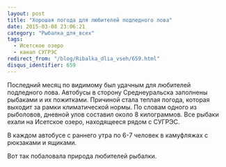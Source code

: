 ```yaml
---
layout: post
title: "Хорошая погода для любителей подледного лова"
date: 2015-03-08 23:06:21
category: "Рыбалка_для_всех"
tags:
  - Исетское озеро
  - канал СУГРЭС
redirect_from: "/blog/Ribalka_dlia_vseh/659.html"
disqus_identifier: 659
---
```

Последний месяц по видимому был удачным для любителей подледного лова.
Автобусы в сторону Среднеуральска заполнены рыбаками и их пожитками.
Причиной стала теплая погода, которая выходит за рамки климатической
нормы. По словам одного из рыболовов, дневной улов составил около 8
килограммов. Все рыбаки ехали на Исетское озеро, находящееся рядом с
СУГРЭС.

В каждом автобусе с раннего утра по 6-7 человек в камуфляжах с рюкзаками
и ящиками.

Вот так побаловала природа любителей рыбалки.
